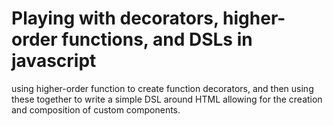 # Playing with decorators, higher-order functions, and DSLs in javascript

using higher-order function to create function decorators, and then using these together to write a simple DSL around HTML allowing for the creation and composition of custom components. 

